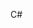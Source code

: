 C#


<!---
Hammer-ShmeK/Hammer-ShmeK is a ✨ special ✨ repository because its `README.md` (this file) appears on your GitHub profile.
You can click the Preview link to take a look at your changes.
--->
